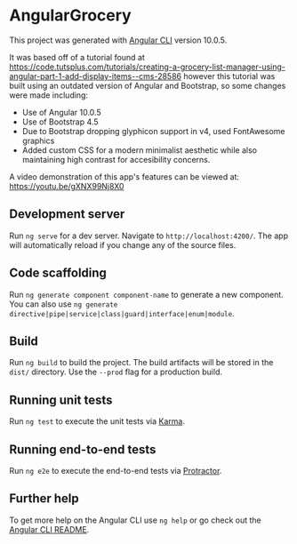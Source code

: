 # AngularGrocery

This project was generated with [Angular CLI](https://github.com/angular/angular-cli) version 10.0.5.

It was based off of a tutorial found at https://code.tutsplus.com/tutorials/creating-a-grocery-list-manager-using-angular-part-1-add-display-items--cms-28586 however this tutorial was built using an outdated version of Angular and Bootstrap, so some changes were made including:
- Use of Angular 10.0.5
- Use of Bootstrap 4.5
- Due to Bootstrap dropping glyphicon support in v4, used FontAwesome graphics
- Added custom CSS for a modern minimalist aesthetic while also maintaining high contrast for accesibility concerns.

A video demonstration of this app's features can be viewed at: https://youtu.be/gXNX99Nj8X0

## Development server

Run `ng serve` for a dev server. Navigate to `http://localhost:4200/`. The app will automatically reload if you change any of the source files.

## Code scaffolding

Run `ng generate component component-name` to generate a new component. You can also use `ng generate directive|pipe|service|class|guard|interface|enum|module`.

## Build

Run `ng build` to build the project. The build artifacts will be stored in the `dist/` directory. Use the `--prod` flag for a production build.

## Running unit tests

Run `ng test` to execute the unit tests via [Karma](https://karma-runner.github.io).

## Running end-to-end tests

Run `ng e2e` to execute the end-to-end tests via [Protractor](http://www.protractortest.org/).

## Further help

To get more help on the Angular CLI use `ng help` or go check out the [Angular CLI README](https://github.com/angular/angular-cli/blob/master/README.md).
